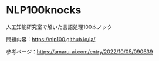 # NLP100knocks
人工知能研究室で解いた言語処理100本ノック

問題内容：https://nlp100.github.io/ja/

参考ページ：https://amaru-ai.com/entry/2022/10/05/090639